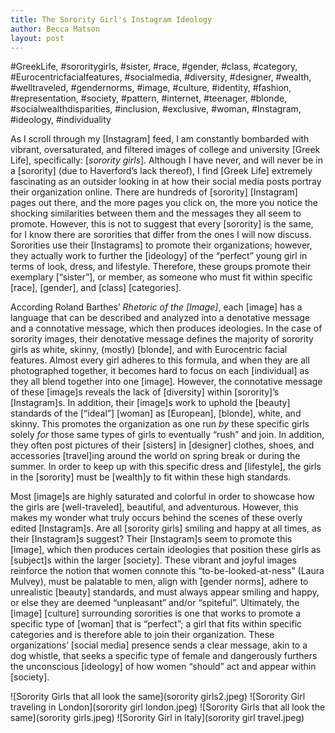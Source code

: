 ```yaml
---
title: The Sorority Girl's Instagram Ideology
author: Becca Matson
layout: post
---
```


#GreekLife, #sororitygirls, #sister, #race, #gender, #class, #category, #Eurocentricfacialfeatures, #socialmedia, #diversity, #designer, #wealth, #welltraveled, #gendernorms, #image, #culture, #identity, #fashion, #representation, #society, #pattern, #internet, #teenager, #blonde, #socialwealthdisparities, #inclusion, #exclusive, #woman, #Instagram, #ideology, #individuality

As I scroll through my [Instagram] feed, I am constantly bombarded with vibrant, oversaturated, and filtered images of college and university [Greek Life], specifically: [*sorority girls*]. Although I have never, and will never be in a [sorority] (due to Haverford’s lack thereof), I find [Greek Life] extremely fascinating as an outsider looking in at how their social media posts portray their organization online. There are hundreds of [sorority] [Instagram] pages out there, and the more pages you click on, the more you notice the shocking similarities between them and the messages they all seem to promote. However, this is not to suggest that every [sorority] is the same, for I know there are sororities that differ from the ones I will now discuss. Sororities use their [Instagrams] to promote their organizations; however, they actually work to further the [ideology] of the “perfect” young girl in terms of look, dress, and lifestyle. Therefore, these groups promote their exemplary [“sister”], or member, as someone who must fit within specific [race], [gender], and [class] [categories].  

According Roland Barthes’ *Rhetoric of the [Image]*, each [image] has a language that can be described and analyzed into a denotative message and a connotative message, which then produces ideologies. In the case of sorority images, their denotative message defines the majority of sorority girls as white, skinny, (mostly) [blonde], and with Eurocentric facial features. Almost every girl adheres to this formula, and when they are all photographed together, it becomes hard to focus on each [individual] as they all blend together into one [image]. However, the connotative message of these [image]s reveals the lack of [diversity] within [sorority]’s [Instagram]s. In addition, their [image]s work to uphold the [beauty] standards of the [“ideal”] [woman] as [European], [blonde], white, and skinny. This promotes the organization as one run *by* these specific girls solely *for* those same types of girls to eventually “rush” and join. In addition, they often post pictures of their [sisters] in [designer] clothes, shoes, and accessories [travel]ing around the world on spring break or during the summer. In order to keep up with this specific dress and [lifestyle], the girls in the [sorority] must be [wealth]y to fit within these high standards.

Most [image]s are highly saturated and colorful in order to showcase how the girls are [well-traveled], beautiful, and adventurous. However, this makes my wonder what truly occurs behind the scenes of these overly edited [Instagram]s. Are all [sorority girls] smiling and happy at all times, as their [Instagram]s suggest? Their [Instagram]s seem to promote this [image], which then produces certain ideologies that position these girls as [subject]s within the larger [society]. These vibrant and joyful images reinforce the notion that women connote this “to-be-looked-at-ness” (Laura Mulvey), must be palatable to men, align with [gender norms], adhere to unrealistic [beauty] standards, and must always appear smiling and happy, or else they are deemed “unpleasant” and/or “spiteful”. Ultimately, the [image] [culture] surrounding sororities is one that works to promote a specific type of [woman] that is “perfect”; a girl that fits within specific categories and is therefore able to join their organization. These organizations’ [social media] presence sends a clear message, akin to a dog whistle, that seeks a specific type of female and dangerously furthers the unconscious [ideology] of how women “should” act and appear within [society].

![Sorority Girls that all look the same](sorority girls2.jpeg)
![Sorority Girl traveling in London](sorority girl london.jpeg)
![Sorority Girls that all look the same](sorority girls.jpeg)
![Sorority Girl in Italy](sorority girl travel.jpeg)
